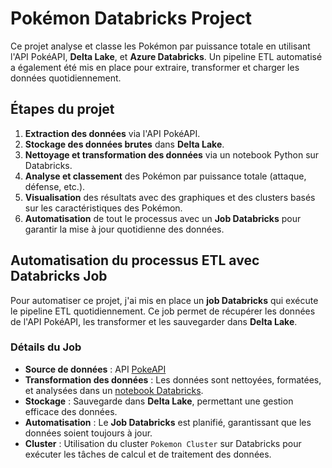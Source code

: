# Pokémon Databricks Project

Ce projet analyse et classe les Pokémon par puissance totale en utilisant l'API PokéAPI, **Delta Lake**, et **Azure Databricks**. Un pipeline ETL automatisé a également été mis en place pour extraire, transformer et charger les données quotidiennement.

## Étapes du projet

1. **Extraction des données** via l'API PokéAPI.
2. **Stockage des données brutes** dans **Delta Lake**.
3. **Nettoyage et transformation des données** via un notebook Python sur Databricks.
4. **Analyse et classement** des Pokémon par puissance totale (attaque, défense, etc.).
5. **Visualisation** des résultats avec des graphiques et des clusters basés sur les caractéristiques des Pokémon.
6. **Automatisation** de tout le processus avec un **Job Databricks** pour garantir la mise à jour quotidienne des données.

## Automatisation du processus ETL avec Databricks Job

Pour automatiser ce projet, j'ai mis en place un **job Databricks** qui exécute le pipeline ETL quotidiennement. Ce job permet de récupérer les données de l'API PokéAPI, les transformer et les sauvegarder dans **Delta Lake**.

### Détails du Job

- **Source de données** : API [PokeAPI](https://pokeapi.co/)
- **Transformation des données** : Les données sont nettoyées, formatées, et analysées dans un [notebook Databricks](./path/to/notebook).
- **Stockage** : Sauvegarde dans **Delta Lake**, permettant une gestion efficace des données.
- **Automatisation** : Le **Job Databricks** est planifié, garantissant que les données soient toujours à jour.
- **Cluster** : Utilisation du cluster `Pokemon Cluster` sur Databricks pour exécuter les tâches de calcul et de traitement des données.
